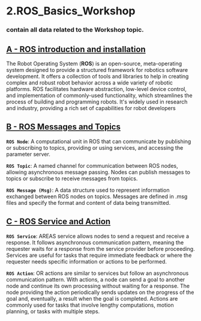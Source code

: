 # 2.ROS_Basics_Workshop

### contain all data related to the Workshop topic.

## [A - ROS introduction and installation](ROS_introduction_and_installation/ROS_intro.md)

The Robot Operating System (**ROS**) is an open-source, meta-operating system designed to provide a structured framework for robotics software development. It offers a collection of tools and libraries to help in creating complex and robust robot behavior across a wide variety of robotic platforms. ROS facilitates hardware abstraction, low-level device control, and implementation of commonly-used functionality, which streamlines the process of building and programming robots. It's widely used in research and industry, providing a rich set of capabilities for robot developers


## [B - ROS Messages and Topics](ROS-Messages-and-Topics/ros_topic_and_messages.md)


**`ROS Node`**: A computational unit in ROS that can communicate by publishing or subscribing to topics, providing or using services, and accessing the parameter server.

**`ROS Topic`**: A named channel for communication between ROS nodes, allowing asynchronous message passing. Nodes can publish messages to topics or subscribe to receive messages from topics.

**`ROS Message (Msg)`**: A data structure used to represent information exchanged between ROS nodes on topics. Messages are defined in .msg files and specify the format and content of data being transmitted.
## [C - ROS Service and Action](ROS-Services-and-Actions/ros_server_and_action.md)

**`ROS Service`**: AREAS service allows nodes to send a request and receive a response. It follows asynchronous communication pattern, meaning the requester waits for a response from the service provider before proceeding. Services are useful for tasks that require immediate feedback or where the requester needs specific information or actions to be performed.

**`ROS Action`**: OR actions are similar to services but follow an asynchronous communication pattern. With actions, a node can send a goal to another node and continue its own processing without waiting for a response. The node providing the action periodically sends updates on the progress of the goal and, eventually, a result when the goal is completed. Actions are commonly used for tasks that involve lengthy computations, motion planning, or tasks with multiple steps.


